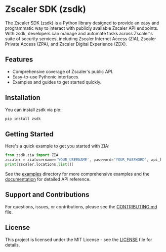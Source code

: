 # Zscaler SDK (zsdk)

The Zscaler SDK (zsdk) is a Python library designed to provide an easy and programmatic way to interact with publicly available Zscaler API endpoints. With zsdk, developers can manage and automate tasks across Zscaler's suite of security services, including Zscaler Internet Access (ZIA), Zscaler Private Access (ZPA), and Zscaler Digital Experience (ZDX).

## Features

- Comprehensive coverage of Zscaler's public API.
- Easy-to-use Pythonic interfaces.
- Examples and guides to get started quickly.

## Installation

You can install zsdk via pip:

```bash
pip install zsdk
```

## Getting Started

Here's a quick example to get you started with ZIA:

```python
from zsdk.zia import ZIA
zscaler = zia(username='YOUR_USERNAME', password='YOUR_PASSWORD', api_key='YOUR_API_KEY', cloud_name="zscaler.net")
print(zscaler.locations.list())
```

See the [examples](https://github.com/SYNically-ACKward/zsdk/tree/main/examples) directory for more comprehensive examples and the [documentation](https://help.zscaler.com/zia/getting-started-zia-api) for detailed API reference.

## Support and Contributions

For questions, issues, or contributions, please see the [CONTRIBUTING.md](https://github.com/SYNically-ACKward/zsdk/blob/1bfe49df609474e7820274460238fac2288d3964/CONTRIBUTING.md) file.

## License

This project is licensed under the MIT License - see the [LICENSE](https://github.com/SYNically-ACKward/zsdk/blob/1bfe49df609474e7820274460238fac2288d3964/LICENSE) file for details.

